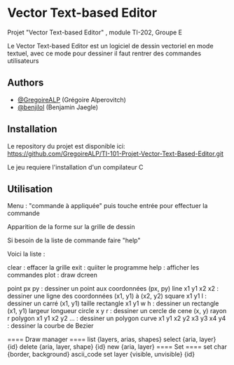 # Vector Text-based Editor

Projet "Vector Text-based Editor" , module TI-202, Groupe E

Le Vector Text-based Editor est un logiciel de dessin vectoriel en mode textuel, avec ce mode pour dessiner il faut rentrer des commandes utilisateurs

## Authors

- [@GregoireALP](https://github.com/GregoireALP) (Grégoire Alperovitch)
- [@benjilol](https://github.com/benjilol) (Benjamin Jaegle)

## Installation

Le repository du projet est disponible ici:
https://github.com/GregoireALP/TI-101-Projet-Vector-Text-Based-Editor.git

Le jeu requiere l'installation d'un compilateur C

## Utilisation 

Menu : "commande à appliquée" puis touche entrée pour effectuer la commande

Apparition de la forme sur la grille de dessin

Si besoin de la liste de commande faire "help"

Voici la liste : 

clear : effacer la grille
exit : quiiter le programme
help : afficher les commandes
plot : draw dcreen

point px py : dessiner un point aux coordonnées (px, py)
line x1 y1 x2 x2 : dessiner une ligne des coordonnées (x1, y1) à (x2, y2)
square x1 y1 l : dessiner un carré (x1, y1) taille
rectangle x1 y1 w h : dessiner un rectangle (x1, y1) largeur longueur
circle x y r : dessiner un cercle de cene (x, y) rayon r
polygon x1 y1 x2 y2 ... : dessiner un polygon
curve x1 y1 x2 y2 x3 y3 x4 y4 : dessiner la courbe de Bezier

==== Draw manager ====
        list {layers, arias, shapes}
        select {aria, layer} {id}
        delete {aria, layer, shape} {id}
        new {aria, layer}
        ==== Set ====
        set char {border, background} ascii_code
        set layer {visible, unvisible} {id}
